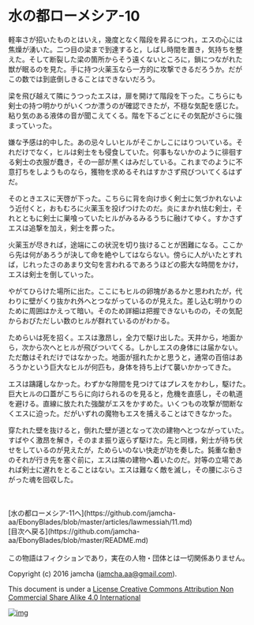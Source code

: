 # 水の都ローメシア-10

軽率さが招いたものとはいえ，幾度となく階段を昇るにつれ，エスの心には  
焦燥が湧いた。二つ目の梁まで到達すると，しばし時間を置き，気持ちを整  
えた。そして断裂した梁の箇所からそう遠くないところに，鎖につながれた  
獣が眠るのを見た。手に持つ火薬玉なら一方的に攻撃できるだろうか。だが  
この数では到底倒しきることはできないだろう。  

梁を飛び越えて隣にうつったエスは，扉を開けて階段を下った。こちらにも  
剣士の持つ明かりがいくつか漂うのが確認できたが，不穏な気配を感じた。  
粘り気のある液体の音が聞こえてくる。階を下るごとにその気配がさらに強  
まっていった。  

嫌な予感は的中した。あの忌々しいヒルがそこかしこにはりついている。そ  
れだけでなく，ヒルは剣士をも侵食していた。何事もないかのように徘徊す  
る剣士の衣服が蠢き，その一部が黒くはみだしている。これまでのように不  
意打ちをしようものなら，獲物を求めるそれはすかさず飛びついてくるはず  
だ。  

そのときエスに天啓が下った。こちらに背を向け歩く剣士に気づかれないよ  
う近付くと，おもむろに火薬玉を投げつけたのだ。炎にまかれ怯む剣士，そ  
れとともに剣士に巣喰っていたヒルがみるみるうちに融けてゆく。すかさず  
エスは追撃を加え，剣士を葬った。  

火薬玉が尽きれば，途端にこの状況を切り抜けることが困難になる。ここか  
ら先は何があろうが決して命を絶やしてはならない。傍らに人がいたとすれ  
ば，じれったさのあまり文句を言われるであろうほどの膨大な時間をかけ，  
エスは剣士を倒していった。  

やがてひらけた場所に出た。ここにもヒルの卵塊があるかと思われたが，代  
わりに壁がくり抜かれ外へとつながっているのが見えた。差し込む明かりの  
ために周囲はかえって暗い。そのため詳細は把握できないものの，その気配  
からおびただしい数のヒルが群れているのがわかる。  

ためらいは死を招く。エスは激昂し，全力で駆け出した。天井から，地面か  
ら，次から次へとヒルが飛びついてくる。しかしエスの身体には届かない。  
ただ敵はそれだけではなかった。地面が揺れたかと思うと，通常の百倍はあ  
ろうかという巨大なヒルが何匹も，身体を持ち上げて襲いかかってきた。  

エスは躊躇しなかった。わずかな隙間を見つけてはプレスをかわし，駆けた。  
巨大ヒルの口蓋がこちらに向けられるのを見ると，危機を直感し，その軌道  
を避ける。直線に放たれた強酸がエスをかすめた。いくつもの攻撃が間断な  
くエスに迫った。だがいずれの魔物もエスを捕えることはできなかった。  

穿たれた壁を抜けると，倒れた壁が道となって次の建物へとつながっていた。  
すばやく激昂を解き，そのまま振り返らず駆けた。先と同様，剣士が待ち伏  
せをしているのが見えたが，ためらいのない快走が功を奏した。鈍重な動き  
のそれが行き先を塞ぐ前に，エスは隣の建物へ着いたのだ。対等の立場であ  
れば剣士に遅れをとることはない。エスは難なく敵を滅し，その腰にぶらさ  
がった魂を回収した。  

<br>  
<br>  
[水の都ローメシア-11へ](https://github.com/jamcha-aa/EbonyBlades/blob/master/articles/lawmessiah/11.md)  

<br>  
[目次へ戻る](https://github.com/jamcha-aa/EbonyBlades/blob/master/README.md)  
<br>  
<br>  
この物語はフィクションであり，実在の人物・団体とは一切関係ありません。  

Copyright (c) 2016 jamcha (jamcha.aa@gmail.com).  

This document is under a [License Creative Commons Attribution Non Commercial Share Alike 4.0 International](http://creativecommons.org/licenses/by-nc-sa/4.0/deed)  

[![img](http://i.creativecommons.org/l/by-nc-sa/3.0/80x15.png)](http://creativecommons.org/licenses/by-nc-sa/4.0/deed)